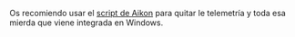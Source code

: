 Os recomiendo usar el [script de Aikon](https://github.com/aikoncwd/win10script) para quitar le telemetría y toda esa mierda que viene integrada en Windows.
